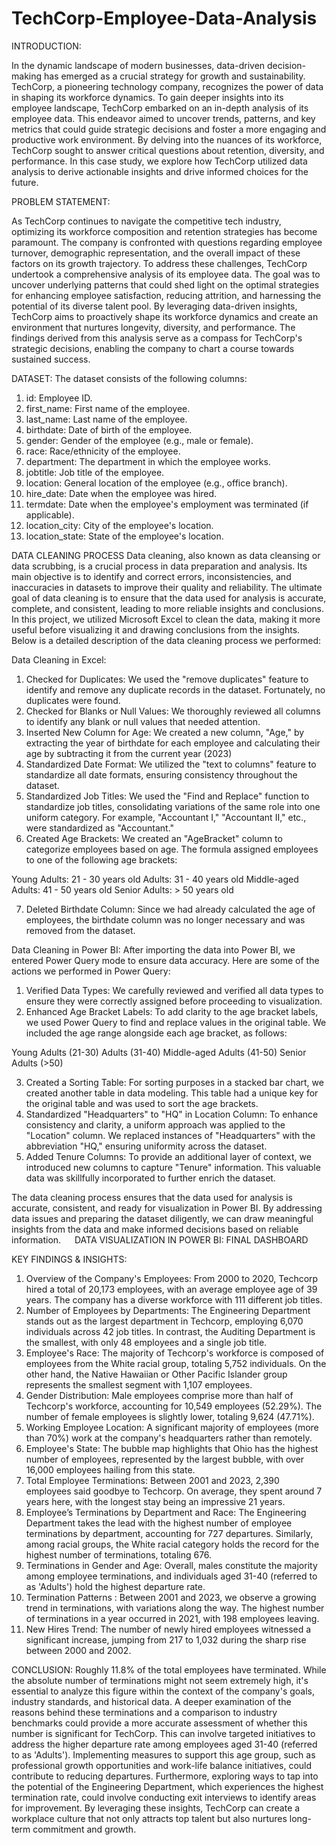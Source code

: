 # TechCorp-Employee-Data-Analysis

INTRODUCTION:

In the dynamic landscape of modern businesses, data-driven decision-making has emerged as a crucial strategy for growth and sustainability. TechCorp, a pioneering technology company, recognizes the power of data in shaping its workforce dynamics. To gain deeper insights into its employee landscape, TechCorp embarked on an in-depth analysis of its employee data. This endeavor aimed to uncover trends, patterns, and key metrics that could guide strategic decisions and foster a more engaging and productive work environment. By delving into the nuances of its workforce, TechCorp sought to answer critical questions about retention, diversity, and performance. In this case study, we explore how TechCorp utilized data analysis to derive actionable insights and drive informed choices for the future.

PROBLEM STATEMENT:

As TechCorp continues to navigate the competitive tech industry, optimizing its workforce composition and retention strategies has become paramount. The company is confronted with questions regarding employee turnover, demographic representation, and the overall impact of these factors on its growth trajectory. To address these challenges, TechCorp undertook a comprehensive analysis of its employee data. The goal was to uncover underlying patterns that could shed light on the optimal strategies for enhancing employee satisfaction, reducing attrition, and harnessing the potential of its diverse talent pool. By leveraging data-driven insights, TechCorp aims to proactively shape its workforce dynamics and create an environment that nurtures longevity, diversity, and performance. The findings derived from this analysis serve as a compass for TechCorp's strategic decisions, enabling the company to chart a course towards sustained success.

DATASET:
The dataset consists of the following columns:

1. id: Employee ID.
2. first_name: First name of the employee.
3. last_name: Last name of the employee.
4. birthdate: Date of birth of the employee.
5. gender: Gender of the employee (e.g., male or female).
6. race: Race/ethnicity of the employee.
7. department: The department in which the employee works.
8. jobtitle: Job title of the employee.
9. location: General location of the employee (e.g., office branch).
10. hire_date: Date when the employee was hired.
11. termdate: Date when the employee's employment was terminated (if applicable).
12. location_city: City of the employee's location.
13. location_state: State of the employee's location.
 
DATA CLEANING PROCESS
Data cleaning, also known as data cleansing or data scrubbing, is a crucial process in data preparation and analysis. Its main objective is to identify and correct errors, inconsistencies, and inaccuracies in datasets to improve their quality and reliability. The ultimate goal of data cleaning is to ensure that the data used for analysis is accurate, complete, and consistent, leading to more reliable insights and conclusions. In this project, we utilized Microsoft Excel to clean the data, making it more useful before visualizing it and drawing conclusions from the insights. Below is a detailed description of the data cleaning process we performed:

Data Cleaning in Excel:

1.	Checked for Duplicates: We used the "remove duplicates" feature to identify and remove any duplicate records in the dataset. Fortunately, no duplicates were found.
2.	Checked for Blanks or Null Values: We thoroughly reviewed all columns to identify any blank or null values that needed attention.
3.	Inserted New Column for Age: We created a new column, "Age," by extracting the year of birthdate for each employee and calculating their age by subtracting it from the current year (2023)
4.	Standardized Date Format: We utilized the "text to columns" feature to standardize all date formats, ensuring consistency throughout the dataset.
5.	Standardized Job Titles: We used the "Find and Replace" function to standardize job titles, consolidating variations of the same role into one uniform category. For example, "Accountant I," "Accountant II," etc., were standardized as "Accountant."
6.	Created Age Brackets: We created an "AgeBracket" column to categorize employees based on age. The formula assigned employees to one of the following age brackets:

Young Adults: 21 - 30 years old
Adults: 31 - 40 years old
Middle-aged Adults: 41 - 50 years old
Senior Adults: > 50 years old

7.	Deleted Birthdate Column: Since we had already calculated the age of employees, the birthdate column was no longer necessary and was removed from the dataset.
 
Data Cleaning in Power BI:
After importing the data into Power BI, we entered Power Query mode to ensure data accuracy. Here are some of the actions we performed in Power Query:

1.	Verified Data Types: We carefully reviewed and verified all data types to ensure they were correctly assigned before proceeding to visualization.
2.	Enhanced Age Bracket Labels: To add clarity to the age bracket labels, we used Power Query to find and replace values in the original table. We included the age range alongside each age bracket, as follows:

Young Adults (21-30)
Adults (31-40)
Middle-aged Adults (41-50)
Senior Adults (>50)

3.	Created a Sorting Table: For sorting purposes in a stacked bar chart, we created another table in data modeling. This table had a unique key for the original table and was used to sort the age brackets.
4.	Standardized "Headquarters" to "HQ" in Location Column: To enhance consistency and clarity, a uniform approach was applied to the "Location" column. We replaced instances of "Headquarters" with the abbreviation "HQ," ensuring uniformity across the dataset.
5.	Added Tenure Columns: To provide an additional layer of context, we introduced new columns to capture "Tenure" information. This valuable data was skillfully incorporated to further enrich the dataset.

The data cleaning process ensures that the data used for analysis is accurate, consistent, and ready for visualization in Power BI. By addressing data issues and preparing the dataset diligently, we can draw meaningful insights from the data and make informed decisions based on reliable information.
 
 DATA VISUALIZATION IN POWER BI: FINAL DASHBOARD 

 
KEY FINDINGS & INSIGHTS:
1.	Overview of the Company's Employees: From 2000 to 2020, Techcorp hired a total of 20,173 employees, with an average employee age of 39 years. The company has a diverse workforce with 111 different job titles.
2.	Number of Employees by Departments: The Engineering Department stands out as the largest department in Techcorp, employing 6,070 individuals across 42 job titles. In contrast, the Auditing Department is the smallest, with only 48 employees and a single job title.
3.	Employee's Race: The majority of Techcorp's workforce is composed of employees from the White racial group, totaling 5,752 individuals. On the other hand, the Native Hawaiian or Other Pacific Islander group represents the smallest segment with 1,107 employees.
4.	Gender Distribution: Male employees comprise more than half of Techcorp's workforce, accounting for 10,549 employees (52.29%). The number of female employees is slightly lower, totaling 9,624 (47.71%).
5.	Working Employee Location: A significant majority of employees (more than 70%) work at the company's headquarters rather than remotely.
6.	Employee's State: The bubble map highlights that Ohio has the highest number of employees, represented by the largest bubble, with over 16,000 employees hailing from this state.
7.	Total Employee Terminations: Between 2001 and 2023, 2,390 employees said goodbye to Techcorp. On average, they spent around 7 years here, with the longest stay being an impressive 21 years.
8.	Employee’s Terminations by Department and Race: The Engineering Department takes the lead with the highest number of employee terminations by department, accounting for 727 departures. Similarly, among racial groups, the White racial category holds the record for the highest number of terminations, totaling 676.
9.	Terminations in Gender and Age: Overall, males constitute the majority among employee terminations, and individuals aged 31-40 (referred to as 'Adults') hold the highest departure rate.
10.	Termination Patterns : Between 2001 and 2023, we observe a growing trend in terminations, with variations along the way. The highest number of terminations in a year occurred in 2021, with 198 employees leaving.
11.	New Hires Trend: The number of newly hired employees witnessed a significant increase, jumping from 217 to 1,032 during the sharp rise between 2000 and 2002.

CONCLUSION:
Roughly 11.8% of the total employees have terminated. While the absolute number of terminations might not seem extremely high, it's essential to analyze this figure within the context of the company's goals, industry standards, and historical data. A deeper examination of the reasons behind these terminations and a comparison to industry benchmarks could provide a more accurate assessment of whether this number is significant for TechCorp. This can involve targeted initiatives to address the higher departure rate among employees aged 31-40 (referred to as 'Adults'). Implementing measures to support this age group, such as professional growth opportunities and work-life balance initiatives, could contribute to reducing departures. Furthermore, exploring ways to tap into the potential of the Engineering Department, which experiences the highest termination rate, could involve conducting exit interviews to identify areas for improvement. By leveraging these insights, TechCorp can create a workplace culture that not only attracts top talent but also nurtures long-term commitment and growth.

